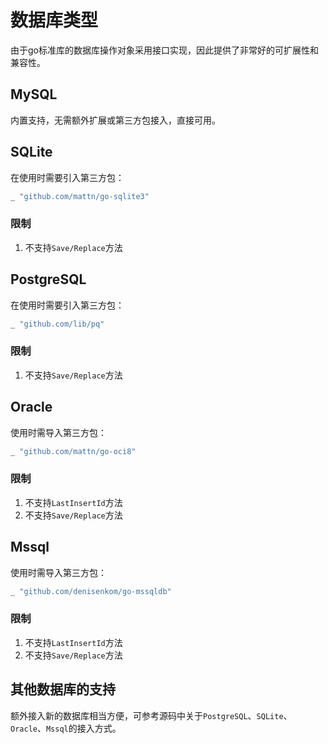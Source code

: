 
# 数据库类型

由于go标准库的数据库操作对象采用接口实现，因此提供了非常好的可扩展性和兼容性。

## MySQL

内置支持，无需额外扩展或第三方包接入，直接可用。

## SQLite

在使用时需要引入第三方包：
```go
_ "github.com/mattn/go-sqlite3"
```
### 限制
1. 不支持`Save/Replace`方法

## PostgreSQL

在使用时需要引入第三方包：
```go
_ "github.com/lib/pq"
```
### 限制
1. 不支持`Save/Replace`方法

## Oracle

使用时需导入第三方包：
```go
_ "github.com/mattn/go-oci8"
```
### 限制
1. 不支持`LastInsertId`方法
2. 不支持`Save/Replace`方法

## Mssql

使用时需导入第三方包：
```go
_ "github.com/denisenkom/go-mssqldb"
```

### 限制
1. 不支持`LastInsertId`方法
2. 不支持`Save/Replace`方法



## 其他数据库的支持

额外接入新的数据库相当方便，可参考源码中关于`PostgreSQL`、`SQLite`、`Oracle`、`Mssql`的接入方式。
